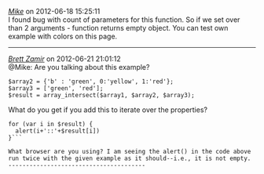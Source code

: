 *[Mike]()* on 2012-06-18 15:25:11  
I found bug with count of parameters for this function. So if we set over than 2 arguments - function returns empty object.
You can test own example with colors on this page. 

---------------------------------------
*[Brett Zamir](http://brett-zamir.me)* on 2012-06-21 21:01:12  
@Mike: Are you talking about this example?

```$array1 = {'a' : 'green', 0:'red', 1: 'blue'};
$array2 = {'b' : 'green', 0:'yellow', 1:'red'};
$array3 = ['green', 'red'];
$result = array_intersect($array1, $array2, $array3);
```

What do you get if you add this to iterate over the properties?

```
for (var i in $result) {
  alert(i+'::'+$result[i])
}```

What browser are you using? I am seeing the alert() in the code above run twice with the given example as it should--i.e., it is not empty.
---------------------------------------
